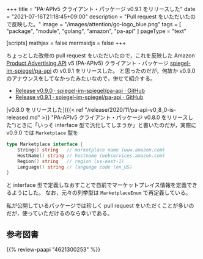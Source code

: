 +++
title = "PA-APIv5 クライアント・パッケージ v0.9.1 をリリースした"
date =  "2021-07-16T21:18:45+09:00"
description = "Pull request をいただいたので反映した。"
image = "/images/attention/go-logo_blue.png"
tags = [ "package", "module", "golang", "amazon", "pa-api" ]
pageType = "text"

[scripts]
  mathjax = false
  mermaidjs = false
+++

ちょっとした改修の pull request をいただいたので，これを反映した Amazon [Product Advertising API][PA-API] v5 (PA-APIv5) クライアント・パッケージ [spiegel-im-spiegel/pa-api] の v0.9.1 をリリースした。
と思ったのだが，何故か v0.9.0 のアナウンスをしてなかったみたいなので，併せて紹介する。

- [Release v0.9.0 · spiegel-im-spiegel/pa-api · GitHub](https://github.com/spiegel-im-spiegel/pa-api/releases/tag/v0.9.0)
- [Release v0.9.1 · spiegel-im-spiegel/pa-api · GitHub](https://github.com/spiegel-im-spiegel/pa-api/releases/tag/v0.9.1)

[v0.8.0 をリリースした]({{< ref "/release/2020/11/pa-api-v0_8_0-is-released.md" >}} "PA-APIv5 クライアント・パッケージ v0.8.0 をリリースした")ときに「いっそ interface 型で汎化してしまうか」と書いたのだが，実際に v0.9.0 では `Marketplace` 型を

```go
type Marketplace interface {
    String() string   // marketplace name (www.amazon.com)
    HostName() string // hostname (webservices.amazon.com)
    Region() string   // region (us-east-1)
    Language() string // language code (en_US)
}
```

と interface 型で定義しなおすことで自前でマーケットプレイス情報を定義できるようにした。
なお，元々の列挙型は `MarketplaceEnum` で再定義している。

私が公開しているパッケージでは珍しく pull request をいただくことが多いのだが，使っていただけるのなら幸いである。

[Go]: https://go.dev/
[spiegel-im-spiegel/pa-api]: https://github.com/spiegel-im-spiegel/pa-api "spiegel-im-spiegel/pa-api: APIs for Amazon Product Advertising API v5 by Golang"
[PA-API]: https://affiliate.amazon.co.jp/assoc_credentials/home "Product Advertising API"

## 参考図書

{{% review-paapi "4621300253" %}} <!-- プログラミング言語Go -->
